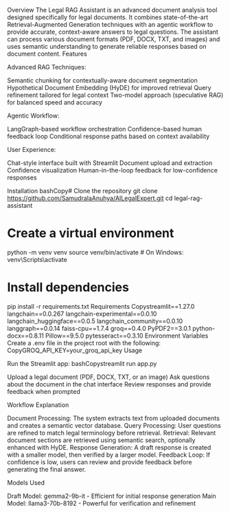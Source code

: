 Overview
The Legal RAG Assistant is an advanced document analysis tool designed specifically for legal documents. It combines state-of-the-art Retrieval-Augmented Generation techniques with an agentic workflow to provide accurate, context-aware answers to legal questions. The assistant can process various document formats (PDF, DOCX, TXT, and images) and uses semantic understanding to generate reliable responses based on document content.
Features

Advanced RAG Techniques:

Semantic chunking for contextually-aware document segmentation
Hypothetical Document Embedding (HyDE) for improved retrieval
Query refinement tailored for legal context
Two-model approach (speculative RAG) for balanced speed and accuracy


Agentic Workflow:

LangGraph-based workflow orchestration
Confidence-based human feedback loop
Conditional response paths based on context availability


User Experience:

Chat-style interface built with Streamlit
Document upload and extraction
Confidence visualization
Human-in-the-loop feedback for low-confidence responses



Installation
bashCopy# Clone the repository
git clone https://github.com/SamudralaAnuhya/AILegalExpert.git
cd legal-rag-assistant

# Create a virtual environment
python -m venv venv
source venv/bin/activate  # On Windows: venv\Scripts\activate

# Install dependencies
pip install -r requirements.txt
Requirements
Copystreamlit==1.27.0
langchain==0.0.267
langchain-experimental==0.0.10
langchain_huggingface==0.0.5
langchain_community==0.0.10
langgraph==0.0.14
faiss-cpu==1.7.4
groq==0.4.0
PyPDF2==3.0.1
python-docx==0.8.11
Pillow==9.5.0
pytesseract==0.3.10
Environment Variables
Create a .env file in the project root with the following:
CopyGROQ_API_KEY=your_groq_api_key
Usage

Run the Streamlit app:
bashCopystreamlit run app.py

Upload a legal document (PDF, DOCX, TXT, or an image)
Ask questions about the document in the chat interface
Review responses and provide feedback when prompted

Workflow Explanation

Document Processing: The system extracts text from uploaded documents and creates a semantic vector database.
Query Processing: User questions are refined to match legal terminology before retrieval.
Retrieval: Relevant document sections are retrieved using semantic search, optionally enhanced with HyDE.
Response Generation: A draft response is created with a smaller model, then verified by a larger model.
Feedback Loop: If confidence is low, users can review and provide feedback before generating the final answer.

Models Used

Draft Model: gemma2-9b-it - Efficient for initial response generation
Main Model: llama3-70b-8192 - Powerful for verification and refinement
